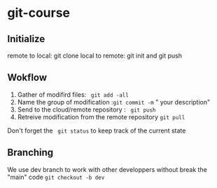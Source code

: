 # git-course 

## Initialize

remote to local: git clone
local to remote: git init and git push 

## Wokflow

1. Gather of modifird files: ` git add -all`
2. Name the group of modification :` git commit -m ` " your description"
3. Send to the cloud/remote repository : ` git push`
4. Retreive modification from the remote repository `git pull`

Don't forget the ` git status` to keep track of  the current state

## Branching

We use dev branch to work with other developpers without break the "main" code `git checkout -b dev`
